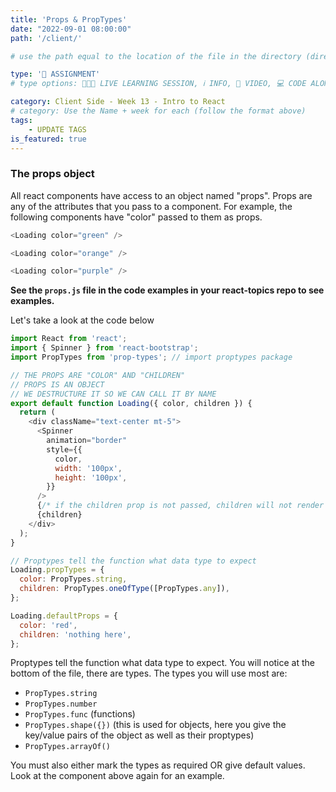 ```yaml
---
title: 'Props & PropTypes'
date: "2022-09-01 08:00:00"
path: '/client/'

# use the path equal to the location of the file in the directory (directory structure)

type: '📝 ASSIGNMENT'
# type options: 👩🏽‍🏫 LIVE LEARNING SESSION, ℹ️ INFO, 🎥 VIDEO, 💻 CODE ALONG, 🥼 LAB, ↩️ REVIEW/NOTES, 👥 GROUP LEARNING, 👷🏼‍♂️ GROUP PROJECT, 🧠 ASSESSMENT, 📝 ASSIGNMENT

category: Client Side - Week 13 - Intro to React
# category: Use the Name + week for each (follow the format above)
tags: 
    - UPDATE TAGS
is_featured: true
---
```

### The props object

All react components have access to an object named "props". Props are any of the attributes that you pass to a component. For example, the following components have "color" passed to them as props.

```js
<Loading color="green" />

<Loading color="orange" />

<Loading color="purple" />
```

**See the `props.js` file in the code examples in your react-topics repo to see examples.**

Let's take a look at the code below

```js
import React from 'react';
import { Spinner } from 'react-bootstrap';
import PropTypes from 'prop-types'; // import proptypes package

// THE PROPS ARE "COLOR" AND "CHILDREN"
// PROPS IS AN OBJECT
// WE DESTRUCTURE IT SO WE CAN CALL IT BY NAME
export default function Loading({ color, children }) {
  return (
    <div className="text-center mt-5">
      <Spinner
        animation="border"
        style={{
          color,
          width: '100px',
          height: '100px',
        }}
      />
      {/* if the children prop is not passed, children will not render */}
      {children}
    </div>
  );
}

// Proptypes tell the function what data type to expect
Loading.propTypes = {
  color: PropTypes.string,
  children: PropTypes.oneOfType([PropTypes.any]),
};

Loading.defaultProps = {
  color: 'red',
  children: 'nothing here',
};
```

Proptypes tell the function what data type to expect. You will notice at the bottom of the file, there are types. The types you will use most are:

- `PropTypes.string`
- `PropTypes.number`
- `PropTypes.func` (functions)
- `PropTypes.shape({})` (this is used for objects, here you give the key/value pairs of the object as well as their proptypes)
- `PropTypes.arrayOf()`

You must also either mark the types as required OR give default values. Look at the component above again for an example.

